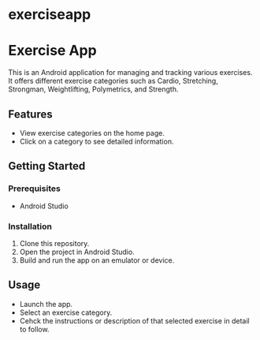 # exerciseapp
# Exercise App

This is an Android application for managing and tracking various exercises. It offers different exercise categories such as Cardio, Stretching, Strongman, Weightlifting, Polymetrics, and Strength.

## Features

- View exercise categories on the home page.
- Click on a category to see detailed information.
  

## Getting Started

### Prerequisites

- Android Studio
  

### Installation

1. Clone this repository.
2. Open the project in Android Studio.
3. Build and run the app on an emulator or device.

## Usage

- Launch the app.
- Select an exercise category.
- Cehck the instructions or description of that selected exercise in detail to follow.


